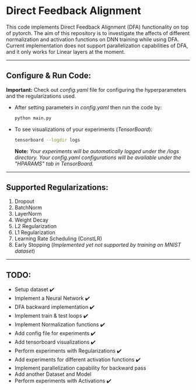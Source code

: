 # Direct Feedback Alignment

This code implements Direct Feedback Alignment (DFA) functionality on top of pytorch. The aim of this repository is to investigate the affects of different normalization and activation functions on DNN training while using DFA. Current implementation does not support parallelization capabilities of DFA, and it only works for Linear layers at the moment.

---

## Configure & Run Code:

**Important:** Check out _config.yaml_ file for configuring the hyperparameters and the regularizations used.

- After setting parameters in _config.yaml_ then run the code by:

  ```bash
  python main.py
  ```

- To see visualizations of your experiments (_TensorBoard_):
  ```bash
  tensorboard --logdir logs
  ```
  **Note:** _Your experiments will be automatically logged under the /logs directory. Your config.yaml configurations will be available under the "HPARAMS" tab in TensorBoard._

---

## Supported Regularizations:

1. Dropout
2. BatchNorm
3. LayerNorm
4. Weight Decay
5. L2 Regularization
6. L1 Regularization
7. Learning Rate Scheduling (ConstLR)
8. Early Stopping (_Implemented yet not supported by training on MNIST dataset_)

---

## TODO:

- Setup dataset :heavy_check_mark:
- Implement a Neural Network :heavy_check_mark:
- DFA backward implementation :heavy_check_mark:
- Implement train & test loops :heavy_check_mark:
- Implement Normalization functions :heavy_check_mark:
- Add config file for experiments :heavy_check_mark:
- Add tensorboard visualizations :heavy_check_mark:
- Perform experiments with Regularizations :heavy_check_mark:
- Add experiments for different activation functions :heavy_check_mark:
- Implement parallelization capability for backward pass
- Add another Dataset and Model
- Perform experiments with Activations :heavy_check_mark:
